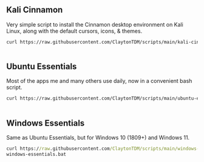 ## Kali Cinnamon
Very simple script to install the Cinnamon desktop environment on Kali Linux, along with the default cursors, icons, & themes.
```bash
curl https://raw.githubusercontent.com/ClaytonTDM/scripts/main/kali-cinnamon.sh | bash
 
```
## Ubuntu Essentials
Most of the apps me and many others use daily, now in a convenient bash script.
```bash
curl https://raw.githubusercontent.com/ClaytonTDM/scripts/main/ubuntu-essentials.sh | bash
 
```

## Windows Essentials
Same as Ubuntu Essentials, but for Windows 10 (1809+) and Windows 11.
```cmd
curl https://raw.githubusercontent.com/ClaytonTDM/scripts/main/windows-essentials.bat -o windows-essentials.bat
windows-essentials.bat
 
```
